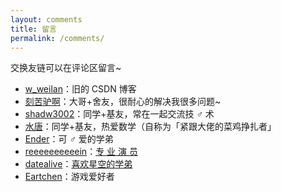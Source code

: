 ```yaml
---
layout: comments
title: 留言
permalink: /comments/
---
```


交换友链可以在评论区留言~

- [w_weilan](https://blog.csdn.net/w_weilan)：旧的 CSDN 博客
- [刻苦驴啊](https://blog.csdn.net/D5__J9)：大哥+舍友，很耐心的解决我很多问题~
- [shadw3002](https://shadw3002.github.io)：同学+基友，常在一起交流技 ♂ 术
- [水唐](https://yorkking.github.io)：同学+基友，热爱数学（自称为「紧跟大佬的菜鸡挣扎者」
- [Ender](https://ender-coder.github.io)：可 ♂ 爱的学弟
- [reeeeeeeeeein](https://reeeeeeeeeein.github.io/)：[专 业 演 员](https://wu-kan.cn/_posts/2019-11-04-%E5%86%8D%E8%A7%81-%E7%AE%97%E6%B3%95%E7%AB%9E%E8%B5%9B/)
- [datealive](https://datealive.top/)：[喜欢星空的学弟](https://wu-kan.cn/_posts/2019-01-18-%E5%9F%BA%E4%BA%8EJekyll%E6%90%AD%E5%BB%BA%E4%B8%AA%E4%BA%BA%E5%8D%9A%E5%AE%A2/#5ea53249b93ada00086d5e08)
- [Eartchen](https://eartchen.cn)：游戏爱好者
